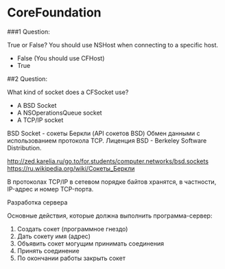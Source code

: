 CoreFoundation
==

###1 Question:

True or False? You should use NSHost when connecting to a specific host.

* False (You should use CFHost)
* True


##2 Question:


What kind of socket does a CFSocket use?

* A BSD Socket
* A NSOperationsQueue socket
* A TCP/IP socket


BSD Socket - сокеты Беркли (API сокетов BSD)
Обмен данными с использованием протокола TCP. 
Лиценция BSD - Berkeley Software Distribution.

http://zed.karelia.ru/go.to/for.students/computer.networks/bsd.sockets
https://ru.wikipedia.org/wiki/Сокеты_Беркли

В  протоколах TCP/IP в сетевом порядке байтов хранятся, в частности, IP-адрес и номер TCP-порта.

Разработка сервера

Основные действия, которые должна выполнить программа-сервер:

1. Cоздать сокет (программное гнездо)
2. Дать сокету имя (адрес)
3. Объявить сокет могущим принимать соединения
4. Принять соединение
5. По окончании работы закрыть сокет